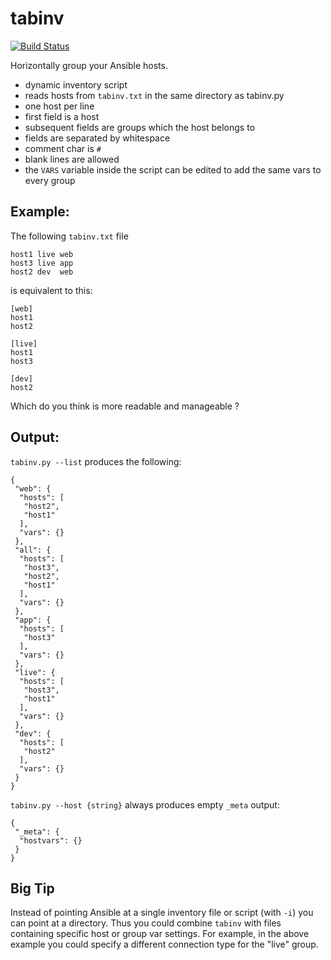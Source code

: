 # tabinv

[![Build Status](https://travis-ci.org/lqueryvg/ansible-tabinv.svg?branch=master)](https://travis-ci.org/lqueryvg/ansible-tabinv)

Horizontally group your Ansible hosts.

- dynamic inventory script
- reads hosts from `tabinv.txt` in the same directory as tabinv.py
- one host per line
- first field is a host
- subsequent fields are groups which the host belongs to
- fields are separated by whitespace
- comment char is `#`
- blank lines are allowed
- the `VARS` variable inside the script can be edited to add the
  same vars to every group

## Example:

The following `tabinv.txt` file

```
host1 live web
host3 live app
host2 dev  web
```

is equivalent to this:
```
[web]
host1
host2

[live]
host1
host3

[dev]
host2
```

Which do you think is more readable and manageable ?

## Output:

`tabinv.py --list` produces the following:
```
{
 "web": {
  "hosts": [
   "host2", 
   "host1"
  ], 
  "vars": {}
 }, 
 "all": {
  "hosts": [
   "host3", 
   "host2", 
   "host1"
  ], 
  "vars": {}
 }, 
 "app": {
  "hosts": [
   "host3"
  ], 
  "vars": {}
 }, 
 "live": {
  "hosts": [
   "host3", 
   "host1"
  ], 
  "vars": {}
 }, 
 "dev": {
  "hosts": [
   "host2"
  ], 
  "vars": {}
 }
}
```

`tabinv.py --host {string}` always produces empty `_meta` output:

```
{
 "_meta": {
  "hostvars": {}
 }
}
```

## Big Tip
Instead of pointing Ansible at a single inventory file or script (with `-i`)
you can point at a directory. Thus you could combine `tabinv` with files
containing specific host or group var settings. For example, in the above
example you could specify a different connection type for the "live" group.
